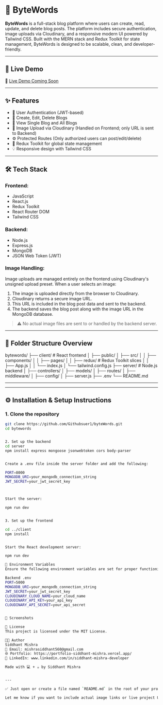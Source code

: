 # 📝 ByteWords

**ByteWords** is a full-stack blog platform where users can create, read, update, and delete blog posts. The platform includes secure authentication, image uploads via Cloudinary, and a responsive modern UI powered by Tailwind CSS. Built with the MERN stack and Redux Toolkit for state management, ByteWords is designed to be scalable, clean, and developer-friendly.

---

## 🚀 Live Demo

🔗 [Live Demo Coming Soon](https://your-live-link-here.com)

---

## ✨ Features

- 🔐 User Authentication (JWT-based)
- 📝 Create, Edit, Delete Blogs
- 📃 View Single Blog and All Blogs
- 🌄 Image Upload via Cloudinary (Handled on Frontend; only URL is sent to Backend)
- ⚙️ Protected Routes (Only authorized users can post/edit/delete)
- 🔄 Redux Toolkit for global state management
- 💡 Responsive design with Tailwind CSS


---

## 🛠️ Tech Stack

### Frontend:
- JavaScript
- React.js
- Redux Toolkit
- React Router DOM
- Tailwind CSS

### Backend:
- Node.js
- Express.js
- MongoDB
- JSON Web Token (JWT)

### Image Handling:
Image uploads are managed entirely on the frontend using Cloudinary's unsigned upload preset. When a user selects an image:

1. The image is uploaded directly from the browser to Cloudinary.
2. Cloudinary returns a secure image URL.
3. This URL is included in the blog post data and sent to the backend.
4. The backend saves the blog post along with the image URL in the MongoDB database.

> ⚠️ No actual image files are sent to or handled by the backend server.


---

## 📁 Folder Structure Overview

bytewords/
├── client/ # React frontend
│ ├── public/
│ ├── src/
│ │ ├── components/
│ │ ├── pages/
│ │ ├── redux/ # Redux Toolkit slices
│ │ ├── App.js
│ │ └── index.js
│ └── tailwind.config.js
├── server/ # Node.js backend
│ ├── controllers/
│ ├── models/
│ ├── routes/
│ ├── middleware/
│ ├── config/
│ ├── server.js
├── .env
└── README.md

---


---

## ⚙️ Installation & Setup Instructions

### 1. Clone the repository

```bash
git clone https://github.com/Githubsuer1/byteWords.git
cd bytewords


2. Set up the backend
cd server
npm install express mongoose jsonwebtoken cors body-parser


Create a .env file inside the server folder and add the following:

PORT=8000
MONGODB_URI=your_mongodb_connection_string
JWT_SECRET=your_jwt_secret_key



Start the server:

npm run dev


3. Set up the frontend

cd ../client
npm install


Start the React development server:

npm run dev

🔐 Environment Variables
Ensure the following environment variables are set for proper functioning:

Backend .env
PORT=5000
MONGODB_URI=your_mongodb_connection_string
JWT_SECRET=your_jwt_secret_key
CLOUDINARY_CLOUD_NAME=your_cloud_name
CLOUDINARY_API_KEY=your_api_key
CLOUDINARY_API_SECRET=your_api_secret


📸 Screenshots

📄 License
This project is licensed under the MIT License.

👨‍💻 Author
Siddhant Mishra
📧 Email: mishrasiddhant560@gmail.com
🌐 Portfolio: https://portfolio-siddhant-mishra.vercel.app/
📱 LinkedIn: www.linkedin.com/in/siddhant-mishra-developer

Made with 💻 + ☕ by Siddhant Mishra


---

✅ Just open or create a file named `README.md` in the root of your project and paste this content.

Let me know if you want to include actual image links or live project URLs.



